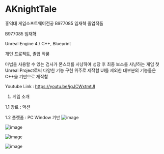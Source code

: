 # AKnightTale
 홍익대 게임소프트웨어전공 B977085 임재혁 졸업작품

B977085 임재혁

Unreal Engine 4  / C++, Blueprint

개인 프로젝트, 졸업 작품

마법을 사용할 수 있는 검사가 몬스터를 사냥하여 성장 후 최종 보스를 사냥하는 게임
첫 Unreal Project로써 다양한 기능 구현 위주로 제작함
UI를 제외한 대부분의 기능들은 C++을 기반으로 제작함

Youtube Link : https://youtu.be/jgJCWxtmtJI

1. 게임 소개

1.1 장르 : 액션

1.2 플랫폼 : PC Window 기반
![image](https://user-images.githubusercontent.com/86766590/202141233-011c757b-6873-4c7b-8a7c-a222c4b35ec2.png)

![image](https://user-images.githubusercontent.com/86766590/202141681-f6ffbf41-fb3a-4aab-bfca-fd50711c95fc.png)

![image](https://user-images.githubusercontent.com/86766590/202141551-7098892c-2ca7-4c2a-a428-7a8c65783855.png)

![image](https://user-images.githubusercontent.com/86766590/202141420-87e6ed92-84fd-4b28-8399-edd9537956d1.png)

